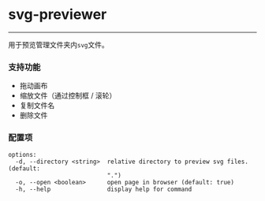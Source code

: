 # svg-previewer

---

用于预览管理文件夹内`svg`文件。

### 支持功能

- 拖动画布
- 缩放文件（通过控制框 / 滚轮）
- 复制文件名
- 删除文件

### 配置项

```
options:
  -d, --directory <string>  relative directory to preview svg files. (default:
                            ".")
  -o, --open <boolean>      open page in browser (default: true)
  -h, --help                display help for command
```
